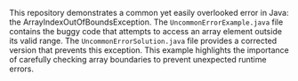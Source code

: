 This repository demonstrates a common yet easily overlooked error in Java: the ArrayIndexOutOfBoundsException. The `UncommonErrorExample.java` file contains the buggy code that attempts to access an array element outside its valid range. The `UncommonErrorSolution.java` file provides a corrected version that prevents this exception. This example highlights the importance of carefully checking array boundaries to prevent unexpected runtime errors.